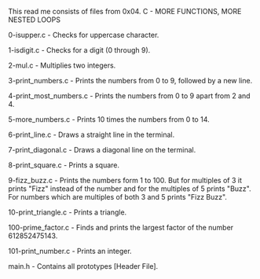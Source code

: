 This read me consists of files from 0x04. C - MORE FUNCTIONS, MORE NESTED LOOPS

0-isupper.c - Checks for uppercase character.

1-isdigit.c - Checks for a digit (0 through 9).

2-mul.c - Multiplies two integers.

3-print_numbers.c - Prints the numbers from 0 to 9, followed by a new line.

4-print_most_numbers.c - Prints the numbers from 0 to 9 apart from 2 and 4.

5-more_numbers.c - Prints 10 times the numbers from 0 to 14.

6-print_line.c - Draws a straight line in the terminal.

7-print_diagonal.c - Draws a diagonal line on the terminal.

8-print_square.c - Prints a square.

9-fizz_buzz.c - Prints the numbers form 1 to 100. But for multiples of 3 it prints "Fizz" instead of the number and for the multiples of 5 prints "Buzz". For numbers which are multiples of both 3 and 5 prints "Fizz Buzz".

10-print_triangle.c - Prints a triangle.

100-prime_factor.c - Finds and prints the largest factor of the number 612852475143.

101-print_number.c - Prints an integer.

main.h - Contains all prototypes [Header File].
